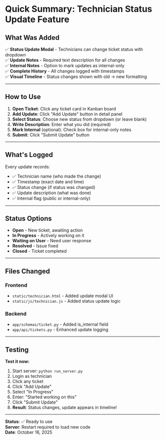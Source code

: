 # Quick Summary: Technician Status Update Feature

## What Was Added

✅ **Status Update Modal** - Technicians can change ticket status with dropdown  
✅ **Update Notes** - Required text description for all changes  
✅ **Internal Notes** - Option to mark updates as internal-only  
✅ **Complete History** - All changes logged with timestamps  
✅ **Visual Timeline** - Status changes shown with old → new formatting  

---

## How to Use

1. **Open Ticket**: Click any ticket card in Kanban board
2. **Add Update**: Click "Add Update" button in detail panel
3. **Select Status**: Choose new status from dropdown (or leave blank)
4. **Write Description**: Enter what you did (required)
5. **Mark Internal** (optional): Check box for internal-only notes
6. **Submit**: Click "Submit Update" button

---

## What's Logged

Every update records:
- ✅ Technician name (who made the change)
- ✅ Timestamp (exact date and time)
- ✅ Status change (if status was changed)
- ✅ Update description (what was done)
- ✅ Internal flag (public or internal-only)

---

## Status Options

- **Open** - New ticket, awaiting action
- **In Progress** - Actively working on it
- **Waiting on User** - Need user response
- **Resolved** - Issue fixed
- **Closed** - Ticket completed

---

## Files Changed

### Frontend
- `static/technician.html` - Added update modal UI
- `static/js/technician.js` - Added status update logic

### Backend
- `app/schemas/ticket.py` - Added is_internal field
- `app/api/tickets.py` - Enhanced update logging

---

## Testing

**Test it now:**
1. Start server: `python run_server.py`
2. Login as technician
3. Click any ticket
4. Click "Add Update"
5. Select "In Progress"
6. Enter: "Started working on this"
7. Click "Submit Update"
8. **Result**: Status changes, update appears in timeline!

---

**Status**: ✅ Ready to use  
**Server**: Restart required to load new code  
**Date**: October 16, 2025
